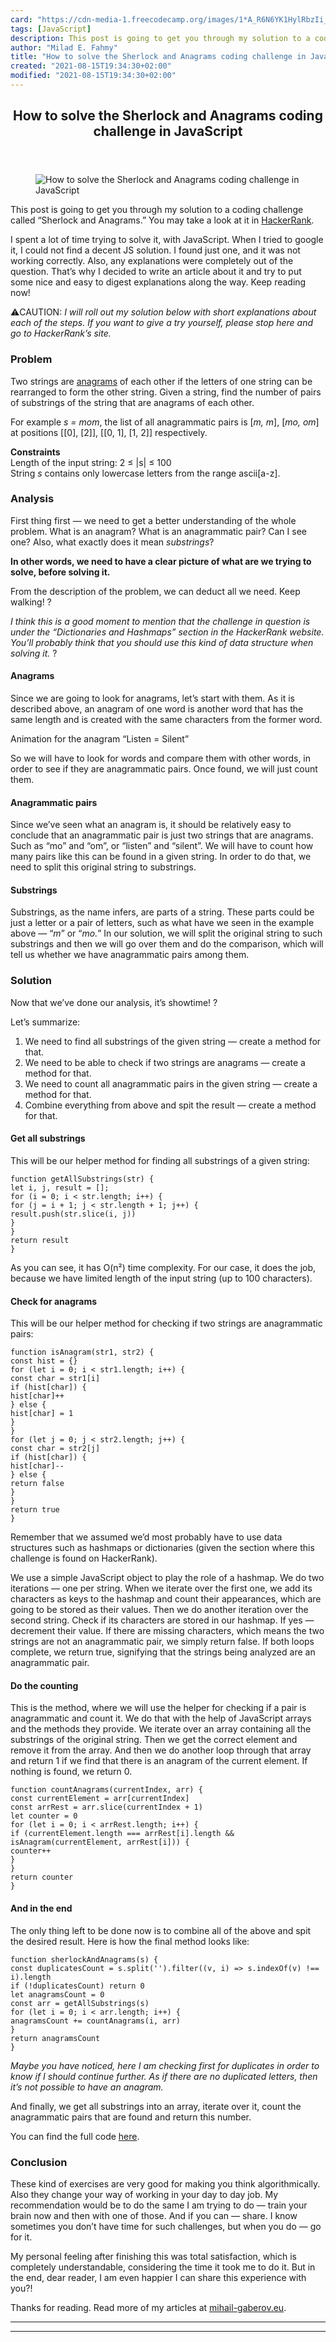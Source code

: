 ```yaml
---
card: "https://cdn-media-1.freecodecamp.org/images/1*A_R6N6YK1HylRbzIi_0KPw.jpeg"
tags: [JavaScript]
description: This post is going to get you through my solution to a coding
author: "Milad E. Fahmy"
title: "How to solve the Sherlock and Anagrams coding challenge in JavaScript"
created: "2021-08-15T19:34:30+02:00"
modified: "2021-08-15T19:34:30+02:00"
---
```

<div class="site-wrapper">
<main id="site-main" class="site-main outer">
<div class="inner">
<article class="post-full post tag-javascript tag-algorithms tag-coding-challenge tag-tech tag-programming ">
<header class="post-full-header">
<h1 class="post-full-title">How to solve the Sherlock and Anagrams coding challenge in JavaScript</h1>
</header>
<figure class="post-full-image">
<picture>
<source media="(max-width: 700px)" sizes="1px" srcset="data:image/gif;base64,R0lGODlhAQABAIAAAAAAAP///yH5BAEAAAAALAAAAAABAAEAAAIBRAA7 1w">
<source media="(min-width: 701px)" sizes="(max-width: 800px) 400px,
(max-width: 1170px) 700px,
1400px" srcset="https://cdn-media-1.freecodecamp.org/images/1*A_R6N6YK1HylRbzIi_0KPw.jpeg 300w,
https://cdn-media-1.freecodecamp.org/images/1*A_R6N6YK1HylRbzIi_0KPw.jpeg 600w,
https://cdn-media-1.freecodecamp.org/images/1*A_R6N6YK1HylRbzIi_0KPw.jpeg 1000w,
https://cdn-media-1.freecodecamp.org/images/1*A_R6N6YK1HylRbzIi_0KPw.jpeg 2000w">
<img onerror="this.style.display='none'" src="https://cdn-media-1.freecodecamp.org/images/1*A_R6N6YK1HylRbzIi_0KPw.jpeg" alt="How to solve the Sherlock and Anagrams coding challenge in JavaScript">
</picture>
</figure>
<section class="post-full-content">
<div class="post-content">
<p>This post is going to get you through my solution to a coding challenge called “Sherlock and Anagrams.” You may take a look at it in <a href="https://www.hackerrank.com/challenges/sherlock-and-anagrams" rel="noopener">HackerRank</a>.</p>
<p>I spent a lot of time trying to solve it, with JavaScript. When I tried to google it, I could not find a decent JS solution. I found just one, and it was not working correctly. Also, any explanations were completely out of the question. That’s why I decided to write an article about it and try to put some nice and easy to digest explanations along the way. Keep reading now!</p>
<p>⚠️CAUTION: <em>I will roll out my solution below with short explanations about each of the steps. If you want to give a try yourself, please stop here and go to HackerRank’s site.</em></p>
<h3 id="problem">Problem</h3>
<p>Two strings are <a href="http://en.wikipedia.org/wiki/Anagram" rel="noopener">anagrams</a> of each other if the letters of one string can be rearranged to form the other string. Given a string, find the number of pairs of substrings of the string that are anagrams of each other.</p>
<p>For example <em>s = mom</em>, the list of all anagrammatic pairs is [<em>m, m</em>], [<em>mo, om</em>] at positions [[0], [2]], [[0, 1], [1, 2]] respectively.</p>
<p><strong>Constraints</strong><br>Length of the input string: 2 ≤ |s| ≤ 100<br>String <em>s</em> contains only lowercase letters from the range ascii[a-z].</p>
<h3 id="analysis">Analysis</h3>
<p>First thing first — we need to get a better understanding of the whole problem. What is an anagram? What is an anagrammatic pair? Can I see one? Also, what exactly does it mean <em>substrings</em>?</p>
<p><strong>In other words, we need to have a clear picture of what are we trying to solve, before solving it.</strong></p>
<p>From the description of the problem, we can deduct all we need. Keep walking! ?</p>
<p><em>I think this is a good moment to mention that the challenge in question is under the “Dictionaries and Hashmaps” section in the HackerRank website. You’ll probably think that you should use this kind of data structure when solving it.</em> ?</p>
<h4 id="anagrams">Anagrams</h4>
<p>Since we are going to look for anagrams, let’s start with them. As it is described above, an anagram of one word is another word that has the same length and is created with the same characters from the former word.</p>
<figcaption>Animation for the anagram “Listen = Silent”</figcaption>
</figure>
<p>So we will have to look for words and compare them with other words, in order to see if they are anagrammatic pairs. Once found, we will just count them.</p>
<h4 id="anagrammatic-pairs">Anagrammatic pairs</h4>
<p>Since we’ve seen what an anagram is, it should be relatively easy to conclude that an anagrammatic pair is just two strings that are anagrams. Such as “mo” and “om”, or “listen” and “silent”. We will have to count how many pairs like this can be found in a given string. In order to do that, we need to split this original string to substrings.</p>
<h4 id="substrings">Substrings</h4>
<p>Substrings, as the name infers, are parts of a string. These parts could be just a letter or a pair of letters, such as what have we seen in the example above — “<em>m</em>” or “<em>mo.</em>” In our solution, we will split the original string to such substrings and then we will go over them and do the comparison, which will tell us whether we have anagrammatic pairs among them.</p>
<h3 id="solution">Solution</h3>
<p>Now that we’ve done our analysis, it’s showtime! ?</p>
<p>Let’s summarize:</p>
<ol>
<li>We need to find all substrings of the given string — create a method for that.</li>
<li>We need to be able to check if two strings are anagrams — create a method for that.</li>
<li>We need to count all anagrammatic pairs in the given string — create a method for that.</li>
<li>Combine everything from above and spit the result — create a method for that.</li>
</ol>
<h4 id="get-all-substrings">Get all substrings</h4>
<p>This will be our helper method for finding all substrings of a given string:</p><pre><code class="language-js">function getAllSubstrings(str) {
let i, j, result = [];
for (i = 0; i &lt; str.length; i++) {
for (j = i + 1; j &lt; str.length + 1; j++) {
result.push(str.slice(i, j))
}
}
return result
}</code></pre>
<p>As you can see, it has O(n²) time complexity. For our case, it does the job, because we have limited length of the input string (up to 100 characters).</p>
<h4 id="check-for-anagrams">Check for anagrams</h4>
<p>This will be our helper method for checking if two strings are anagrammatic pairs:</p><pre><code class="language-js">function isAnagram(str1, str2) {
const hist = {}
for (let i = 0; i &lt; str1.length; i++) {
const char = str1[i]
if (hist[char]) {
hist[char]++
} else {
hist[char] = 1
}
}
for (let j = 0; j &lt; str2.length; j++) {
const char = str2[j]
if (hist[char]) {
hist[char]--
} else {
return false
}
}
return true
}</code></pre>
<p>Remember that we assumed we’d most probably have to use data structures such as hashmaps or dictionaries (given the section where this challenge is found on HackerRank).</p>
<p>We use a simple JavaScript object to play the role of a hashmap. We do two iterations — one per string. When we iterate over the first one, we add its characters as keys to the hashmap and count their appearances, which are going to be stored as their values. Then we do another iteration over the second string. Check if its characters are stored in our hashmap. If yes — decrement their value. If there are missing characters, which means the two strings are not an anagrammatic pair, we simply return false. If both loops complete, we return true, signifying that the strings being analyzed are an anagrammatic pair.</p>
<h4 id="do-the-counting">Do the counting</h4>
<p>This is the method, where we will use the helper for checking if a pair is anagrammatic and count it. We do that with the help of JavaScript arrays and the methods they provide. We iterate over an array containing all the substrings of the original string. Then we get the correct element and remove it from the array. And then we do another loop through that array and return 1 if we find that there is an anagram of the current element. If nothing is found, we return 0.</p><pre><code class="language-js">function countAnagrams(currentIndex, arr) {
const currentElement = arr[currentIndex]
const arrRest = arr.slice(currentIndex + 1)
let counter = 0
for (let i = 0; i &lt; arrRest.length; i++) {
if (currentElement.length === arrRest[i].length &amp;&amp; isAnagram(currentElement, arrRest[i])) {
counter++
}
}
return counter
}</code></pre>
<h4 id="and-in-the-end">And in the end</h4>
<p>The only thing left to be done now is to combine all of the above and spit the desired result. Here is how the final method looks like:</p><pre><code class="language-js">function sherlockAndAnagrams(s) {
const duplicatesCount = s.split('').filter((v, i) =&gt; s.indexOf(v) !== i).length
if (!duplicatesCount) return 0
let anagramsCount = 0
const arr = getAllSubstrings(s)
for (let i = 0; i &lt; arr.length; i++) {
anagramsCount += countAnagrams(i, arr)
}
return anagramsCount
}</code></pre>
<p><em>Maybe you have noticed, here I am checking first for duplicates in order to know if I should continue further. As if there are no duplicated letters, then it’s not possible to have an anagram.</em></p>
<p>And finally, we get all substrings into an array, iterate over it, count the anagrammatic pairs that are found and return this number.</p>
<p>You can find the full code <a href="https://github.com/mihailgaberov/misc/blob/master/coding-challenges/sherlock-and-anagrams.js" rel="noopener">here</a>.</p>
<h3 id="conclusion">Conclusion</h3>
<p>These kind of exercises are very good for making you think algorithmically. Also they change your way of working in your day to day job. My recommendation would be to do the same I am trying to do — train your brain now and then with one of those. And if you can — share. I know sometimes you don’t have time for such challenges, but when you do — go for it.</p>
<p>My personal feeling after finishing this was total satisfaction, which is completely understandable, considering the time it took me to do it. But in the end, dear reader, I am even happier I can share this experience with you?!</p>
<p>Thanks for reading. Read more of my articles at <a href="https://mihail-gaberov.eu/sherlock-and-anagrams/" rel="noopener">mihail-gaberov.eu</a>.</p>
</div>
<hr>
<hr>
</section>
</article>
</div>
</main>
</div>
<!-- Google Tag Manager (noscript) -->
<!-- End Google Tag Manager (noscript) -->
